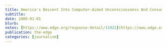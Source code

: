```yaml
---
title: America's Descent Into Computer-Aided Unconsciousness And Consumer Fascism
subtitle: 
date: 2000-01-01
blurb: 
notes: [https://www.edge.org/response-detail/11921](https://www.edge.org/response-detail/11921 "https://www.edge.org/response-detail/11921")
publication: the-edge
categories: [journalism]
---
```



